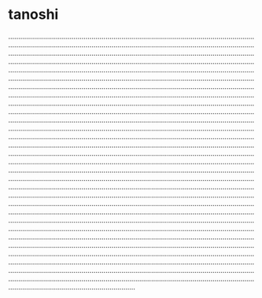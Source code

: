 # tanoshi

........................................................................................................................................................................................................................................................................................................................................................................................................................................................................................................................................................................................................................................................................................................................................................................................................................................................................................................................................................................................................................................................................................................................................................................................................................................................................................................................................................................................................................................................................................................................................................................................................................................................................................................................................................................................................................................................................................................................................................................................................................................................................................................................................................................................................................................................................................................................................................................................................................................................................................................................................................................................................................................................................................................................................................................................................................................................................................................................................................................................................................................................................................................................................................................................................................................................................................................................................................................................................................................................................................................................................................................................................................................................................................................................................................................................................................................................................................................................................